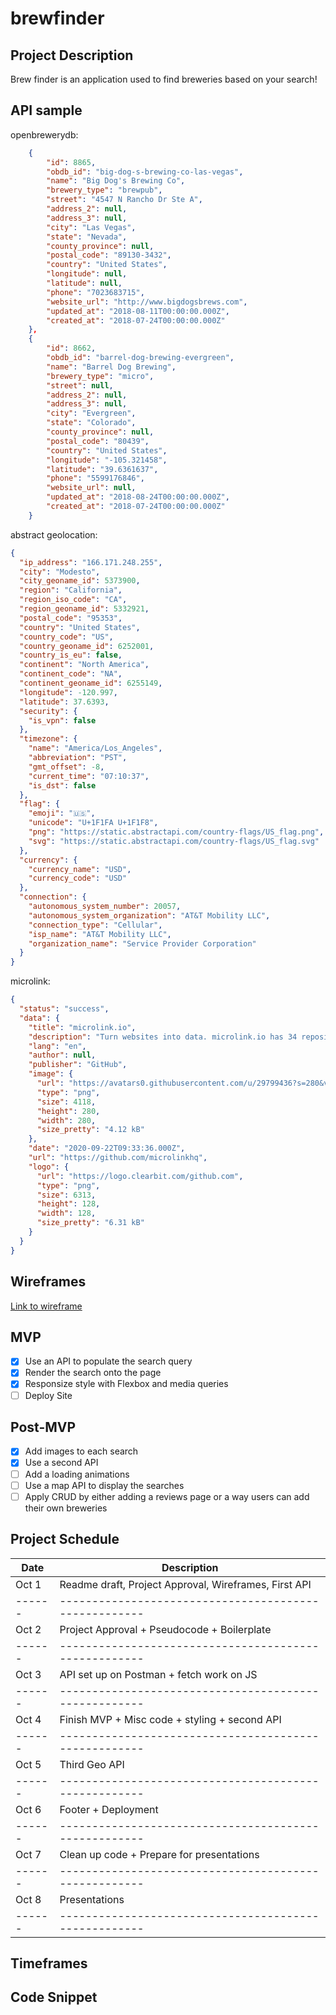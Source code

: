 # brewfinder

## Project Description

Brew finder is an application used to find breweries based on your search!

## API sample

openbrewerydb:

```json
    {
        "id": 8865,
        "obdb_id": "big-dog-s-brewing-co-las-vegas",
        "name": "Big Dog's Brewing Co",
        "brewery_type": "brewpub",
        "street": "4547 N Rancho Dr Ste A",
        "address_2": null,
        "address_3": null,
        "city": "Las Vegas",
        "state": "Nevada",
        "county_province": null,
        "postal_code": "89130-3432",
        "country": "United States",
        "longitude": null,
        "latitude": null,
        "phone": "7023683715",
        "website_url": "http://www.bigdogsbrews.com",
        "updated_at": "2018-08-11T00:00:00.000Z",
        "created_at": "2018-07-24T00:00:00.000Z"
    },
    {
        "id": 8662,
        "obdb_id": "barrel-dog-brewing-evergreen",
        "name": "Barrel Dog Brewing",
        "brewery_type": "micro",
        "street": null,
        "address_2": null,
        "address_3": null,
        "city": "Evergreen",
        "state": "Colorado",
        "county_province": null,
        "postal_code": "80439",
        "country": "United States",
        "longitude": "-105.321458",
        "latitude": "39.6361637",
        "phone": "5599176846",
        "website_url": null,
        "updated_at": "2018-08-24T00:00:00.000Z",
        "created_at": "2018-07-24T00:00:00.000Z"
    }
```

abstract geolocation:

```json
{
  "ip_address": "166.171.248.255",
  "city": "Modesto",
  "city_geoname_id": 5373900,
  "region": "California",
  "region_iso_code": "CA",
  "region_geoname_id": 5332921,
  "postal_code": "95353",
  "country": "United States",
  "country_code": "US",
  "country_geoname_id": 6252001,
  "country_is_eu": false,
  "continent": "North America",
  "continent_code": "NA",
  "continent_geoname_id": 6255149,
  "longitude": -120.997,
  "latitude": 37.6393,
  "security": {
    "is_vpn": false
  },
  "timezone": {
    "name": "America/Los_Angeles",
    "abbreviation": "PST",
    "gmt_offset": -8,
    "current_time": "07:10:37",
    "is_dst": false
  },
  "flag": {
    "emoji": "🇺🇸",
    "unicode": "U+1F1FA U+1F1F8",
    "png": "https://static.abstractapi.com/country-flags/US_flag.png",
    "svg": "https://static.abstractapi.com/country-flags/US_flag.svg"
  },
  "currency": {
    "currency_name": "USD",
    "currency_code": "USD"
  },
  "connection": {
    "autonomous_system_number": 20057,
    "autonomous_system_organization": "AT&T Mobility LLC",
    "connection_type": "Cellular",
    "isp_name": "AT&T Mobility LLC",
    "organization_name": "Service Provider Corporation"
  }
}
```

microlink:

```json
{
  "status": "success",
  "data": {
    "title": "microlink.io",
    "description": "Turn websites into data. microlink.io has 34 repositories available. Follow their code on GitHub.",
    "lang": "en",
    "author": null,
    "publisher": "GitHub",
    "image": {
      "url": "https://avatars0.githubusercontent.com/u/29799436?s=280&v=4",
      "type": "png",
      "size": 4118,
      "height": 280,
      "width": 280,
      "size_pretty": "4.12 kB"
    },
    "date": "2020-09-22T09:33:36.000Z",
    "url": "https://github.com/microlinkhq",
    "logo": {
      "url": "https://logo.clearbit.com/github.com",
      "type": "png",
      "size": 6313,
      "height": 128,
      "width": 128,
      "size_pretty": "6.31 kB"
    }
  }
}
```

## Wireframes

[Link to wireframe](https://whimsical.com/brew-maps-Jr1K564XSfDG8kh8ktuYPt)

## MVP

- [x] Use an API to populate the search query
- [x] Render the search onto the page
- [x] Responsize style with Flexbox and media queries
- [ ] Deploy Site

## Post-MVP

- [x] Add images to each search
- [x] Use a second API
- [ ] Add a loading animations
- [ ] Use a map API to display the searches
- [ ] Apply CRUD by either adding a reviews page or a way users can add their own breweries

## Project Schedule

| Date   | Description                                           |
| ------ | ----------------------------------------------------- |
| Oct 1  | Readme draft, Project Approval, Wireframes, First API |
| ------ | ----------------------------------------------------- |
| Oct 2  | Project Approval + Pseudocode + Boilerplate           |
| ------ | ----------------------------------------------------- |
| Oct 3  | API set up on Postman + fetch work on JS              |
| ------ | ----------------------------------------------------- |
| Oct 4  | Finish MVP + Misc code + styling + second API         |
| ------ | ----------------------------------------------------- |
| Oct 5  | Third Geo API                                         |
| ------ | ----------------------------------------------------- |
| Oct 6  | Footer + Deployment                                   |
| ------ | ----------------------------------------------------- |
| Oct 7  | Clean up code + Prepare for presentations             |
| ------ | ----------------------------------------------------- |
| Oct 8  | Presentations                                         |
| ------ | ----------------------------------------------------- |

## Timeframes

## Code Snippet
